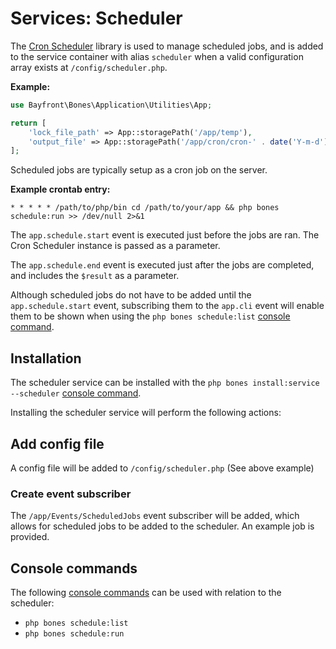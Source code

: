 # Services: Scheduler

The [Cron Scheduler](https://github.com/bayfrontmedia/cron-scheduler) library is used to manage scheduled jobs,
and is added to the service container with alias `scheduler` when a valid configuration array exists at `/config/scheduler.php`.

**Example:**

```php
use Bayfront\Bones\Application\Utilities\App;

return [
    'lock_file_path' => App::storagePath('/app/temp'),
    'output_file' => App::storagePath('/app/cron/cron-' . date('Y-m-d') . '.txt')
];
```

Scheduled jobs are typically setup as a cron job on the server.

**Example crontab entry:**

```
* * * * * /path/to/php/bin cd /path/to/your/app && php bones schedule:run >> /dev/null 2>&1
```

The `app.schedule.start` event is executed just before the jobs are ran. 
The Cron Scheduler instance is passed as a parameter.

The `app.schedule.end` event is executed just after the jobs are completed, and includes the `$result` as a parameter.

Although scheduled jobs do not have to be added until the `app.schedule.start` event,
subscribing them to the `app.cli` event will enable them to be shown when using the `php bones schedule:list` [console command](#console-commands).

## Installation

The scheduler service can be installed with the `php bones install:service --scheduler` [console command](../usage/console.md).

Installing the scheduler service will perform the following actions:

## Add config file

A config file will be added to `/config/scheduler.php` (See above example)

### Create event subscriber

The `/app/Events/ScheduledJobs` event subscriber will be added,
which allows for scheduled jobs to be added to the scheduler.
An example job is provided.

## Console commands

The following [console commands](../usage/console.md) can be used with relation to the scheduler:

- `php bones schedule:list`
- `php bones schedule:run`